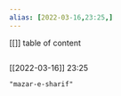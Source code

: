 ```yaml
---
alias: [2022-03-16,23:25,]
---
```

[[]]
table of content
```toc
```

[[2022-03-16]] 23:25

```query
"mazar-e-sharif"
```